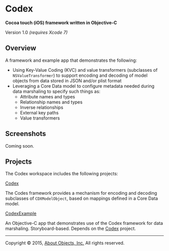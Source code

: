 # Codex
**Cocoa touch (iOS) framework written in Objective-C**

Version 1.0 *(requires Xcode 7)*

## Overview
A framework and example app that demonstrates the following:

* Using Key-Value Coding (KVC) and value transformers (subclasses of `NSValueTransformer`) to support encoding and decoding of model objects from data stored in JSON and/or plist format
* Leveraging a Core Data model to configure metadata needed during data marshaling to specify such things as:
  - Attribute names and types
  - Relationship names and types
  - Inverse relationships
  - External key paths
  - Value transformers


## Screenshots

Coming soon.

<!--![](Screenshots/reading-list.png)-->
<!--<span style="width: 36px;">&nbsp;&nbsp;&nbsp;<span>-->
<!--![](Screenshots/swiped-cell.png)-->
<!--<span style="width: 36px;">&nbsp;&nbsp;&nbsp;<span>-->
<!--![](Screenshots/action-sheet.png)-->
<!--<span style="width: 36px;">&nbsp;&nbsp;&nbsp;<span>-->
<!--![](Screenshots/book-detail.png)-->

## Projects

The Codex workspace includes the following projects:

[Codex](https://github.com/AboutObjectsTraining/Codex/tree/master/Codex)

The Codes framework provides a mechanism for encoding and decoding subclasses of `CDXModelObject`, based on mappings defined in a Core Data model.

[CodexExample](https://github.com/AboutObjectsTraining/Codex/tree/master/CodexExample)

An Objective-C app that demonstrates use of the Codex framework for data marshaling. Storyboard-based. Depends on the [Codex](https://github.com/AboutObjectsTraining/Codex/tree/master/Codex) project.
 
---

Copyright &copy; 2015, [About Objects, Inc.](http://www.aboutobjects.com) All rights reserved. 